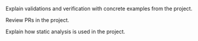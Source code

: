 <panel type="info" header=":trophy: Can explain some QA techniques complementary to testing :star::star::star:" expandable no-close>

<panel type="info" header=":trophy: Can explain software quality assurance :star::star::star:" expandable>
  <include src="../../book/qualityAssurance/introduction/what/full.md" />
<!-- TODO: add evidence -->
</panel>

<panel type="info" header=":trophy: Can explain validation and verification :star::star::star:" expandable>
  <include src="../../book/qualityAssurance/introduction/validationVsVerification/full.md" />
  <panel header=":dart: Evidence" expanded>

Explain validations and verification with concrete examples from the project.

  </panel>
</panel>

<panel type="info" header=":trophy: Can do code reviews :star::star::star:" expandable>
  <include src="../../book/qualityAssurance/codeReviews/what/full.md" />
  <panel header=":dart: Evidence" expanded>

Review PRs in the project.

  </panel>
</panel>

<panel type="info" header=":trophy: Can explain static analysis :star::star::star:" expandable>
  <include src="../../book/qualityAssurance/staticAnalysis/what/full.md" />
  <panel header=":dart: Evidence" expanded>

Explain how static analysis is used in the project.

  </panel>
</panel>

<panel type="info" header=":trophy: Can explain formal verification :star::star::star:" expandable>
  <include src="../../book/qualityAssurance/formalVerification/what/full.md" />
<!-- TODO: add evidence -->
</panel>

</panel>
